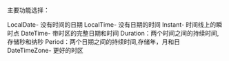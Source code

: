主要功能选择：

LocalDate- 没有时间的日期
LocalTime- 没有日期的时间
Instant- 时间线上的瞬时点
DateTime- 带时区的完整日期和时间
Duration：两个时间之间的持续时间,存储秒和纳秒
Period：两个日期之间的持续时间,存储年，月和日
DateTimeZone- 更好的时区